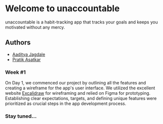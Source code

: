 
# Welcome to unaccountable

unaccountable is a habit-tracking app that tracks your goals and keeps you motivated without any mercy.



## Authors

- [Aaditya Jagdale](https://github.com/Contro1-cs)
- [Pratik Asatkar](https://github.com/Pratik-Asatkar)



### Week #1

On Day 1, we commenced our project by outlining all the features and creating a wireframe for the app's user interface. We utilized the excellent website [Excalidraw](https://excalidraw.com/) for wireframing and relied on Figma for prototyping. Establishing clear expectations, targets, and defining unique features were prioritized as crucial steps in the app development process.

### Stay tuned...
